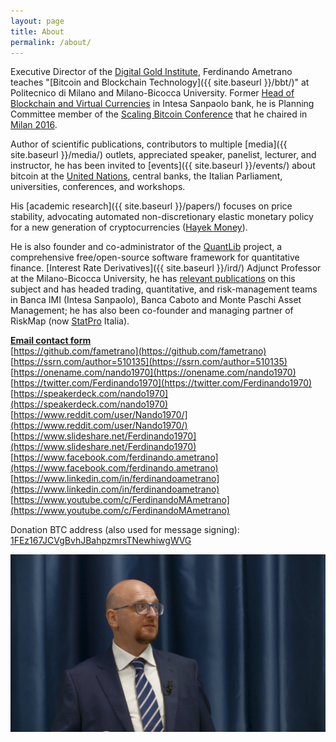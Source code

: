 ```yaml
---
layout: page
title: About
permalink: /about/
---
```


Executive Director of the
[Digital Gold Institute](https://www.digitalgoldinstitute.org),
Ferdinando Ametrano teaches
"[Bitcoin and Blockchain Technology]({{ site.baseurl }}/bbt/)"
at Politecnico di Milano and Milano-Bicocca University.
Former [Head of Blockchain and Virtual Currencies](https://goo.gl/QdDTuN)
in Intesa Sanpaolo bank, he is Planning Committee member of the
[Scaling Bitcoin Conference](https://scalingbitcoin.org/)
that he chaired in [Milan 2016](https://milan2016.scalingbitcoin.org/).

Author of scientific publications, contributors to multiple
[media]({{ site.baseurl }}/media/) outlets,
appreciated speaker, panelist, lecturer, and instructor, he has been
invited to [events]({{ site.baseurl }}/events/)
about bitcoin at the
[United Nations](https://www.youtube.com/watch?v=VbwUwioZ9F0&t=330s&index=10&list=PLrVvuryXHYTezxoQBL7Lw3svQEVd2uTzZ),
central banks, the Italian Parliament, universities, conferences, and
workshops.

His [academic research]({{ site.baseurl }}/papers/)
focuses on price stability, advocating
automated non-discretionary elastic monetary policy for a new generation
of cryptocurrencies ([Hayek Money](https://ssrn.com/abstract=2425270)).

He is also founder and co-administrator of the
[QuantLib](https://www.quantlib.org) project,
a comprehensive free/open-source software framework for quantitative finance.
[Interest Rate Derivatives]({{ site.baseurl }}/ird/) Adjunct Professor at the
Milano-Bicocca University, he has
[relevant publications](https://ssrn.com/author=510135) on this subject and
has headed trading, quantitative, and risk-management teams in Banca IMI
(Intesa Sanpaolo), Banca Caboto and Monte Paschi Asset Management; he has
also been co-founder and managing partner of RiskMap
(now [StatPro](https://www.statpro.com/) Italia).

**[Email contact form](https://docs.google.com/forms/d/101nW2MzLYJDN69ELY6fdJCys-dNOTEKMUsDni5wW9Aw/edit)**  
[https://github.com/fametrano](https://github.com/fametrano)  
[https://ssrn.com/author=510135](https://ssrn.com/author=510135)  
[https://onename.com/nando1970](https://onename.com/nando1970)  
[https://twitter.com/Ferdinando1970](https://twitter.com/Ferdinando1970)  
[https://speakerdeck.com/nando1970](https://speakerdeck.com/nando1970)  
[https://www.reddit.com/user/Nando1970/](https://www.reddit.com/user/Nando1970/)  
[https://www.slideshare.net/Ferdinando1970](https://www.slideshare.net/Ferdinando1970)  
[https://www.facebook.com/ferdinando.ametrano](https://www.facebook.com/ferdinando.ametrano)  
[https://www.linkedin.com/in/ferdinandoametrano](https://www.linkedin.com/in/ferdinandoametrano)  
[https://www.youtube.com/c/FerdinandoMAmetrano](https://www.youtube.com/c/FerdinandoMAmetrano)

Donation BTC address (also used for message signing): [1FEz167JCVgBvhJBahpzmrsTNewhiwgWVG](bitcoin:1FEz167JCVgBvhJBahpzmrsTNewhiwgWVG)

![Ferdinando M. Ametrano](images/201809AmetranoProfileRectangular.jpg)
